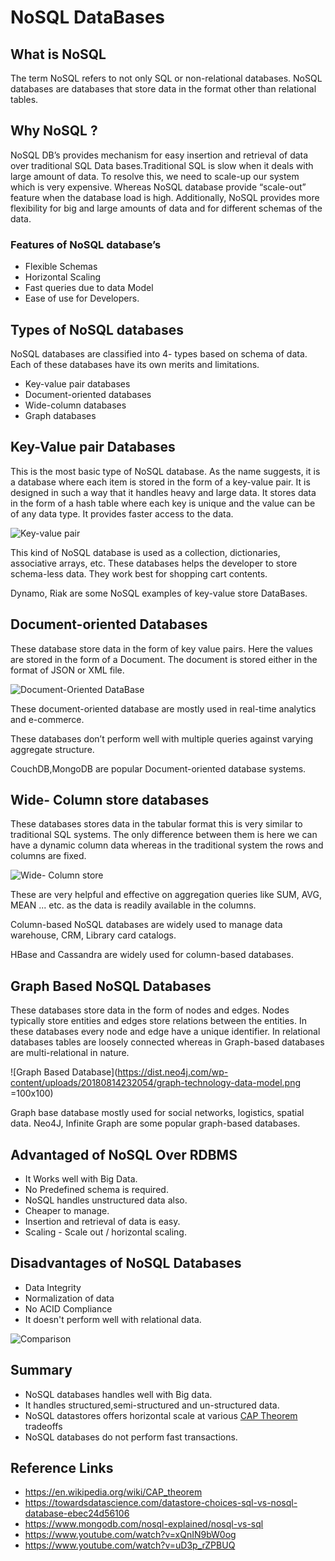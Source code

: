 # NoSQL DataBases

## What is NoSQL

The term NoSQL refers to not only SQL or non-relational databases. NoSQL databases are databases that store data in the format other than relational tables.

## Why NoSQL ?

NoSQL DB’s provides mechanism for easy insertion and retrieval of data over traditional SQL Data bases.Traditional SQL is slow when it deals with large amount of data. To resolve this, we need to scale-up our system which is very expensive. Whereas NoSQL database provide “scale-out” feature when the database load is high. Additionally, NoSQL provides more flexibility for big and large amounts of data and for different schemas of the data.

### Features of NoSQL database’s

* Flexible Schemas
* Horizontal Scaling
* Fast queries due to data Model
* Ease of use for Developers.
  
## Types of NoSQL databases

NoSQL databases are classified into 4- types based on schema of data. Each of these databases have its own merits and limitations.
*  Key-value pair databases
*  Document-oriented databases
*  Wide-column databases
*  Graph databases
  
## Key-Value pair Databases

This is the most basic type of NoSQL database. As the name suggests, it is a database where each item is stored in the form of a key-value pair. It is designed in such a way that it handles heavy and large data. It stores data in the form of a hash table where each key is unique and the value can be of any data type. It provides faster access to the data.

![Key-value pair](https://i.stack.imgur.com/nzc2C.png)

This kind of NoSQL database is used as a collection, dictionaries, associative arrays, etc. These databases helps the developer to store schema-less data. They work best for shopping cart contents.

Dynamo, Riak are some NoSQL examples of key-value store DataBases.


## Document-oriented Databases

These database store data in the form of key value pairs. Here the values are stored in the form of a Document. The document is stored either in the format of JSON or XML file.

![Document-Oriented DataBase](https://www.researchgate.net/profile/Andre-Ribeiro-9/publication/288872507/figure/fig4/AS:669111159910404@1536539940239/Example-of-a-documents-oriented-database-for-the-Academic-Management-System.png)

These document-oriented database are mostly used in real-time analytics and e-commerce. 

These databases don’t perform well with multiple queries against varying aggregate structure.

CouchDB,MongoDB are popular Document-oriented database systems.

## Wide- Column store databases

These databases stores data in the tabular format this is very similar to traditional SQL systems. The only difference between them is here we can have a dynamic column data whereas in the traditional system the rows and columns are fixed.

![Wide- Column store](https://www.researchgate.net/profile/Michael-Mior/publication/264859776/figure/fig1/AS:668915290083333@1536493241409/Data-layout-in-wide-column-stores.png)

These are very helpful and effective on aggregation queries like SUM, AVG, MEAN ... etc. as the data is readily available in the columns. 

Column-based NoSQL databases are widely used to manage data warehouse, CRM, Library card catalogs.

HBase and Cassandra are widely used for column-based databases.

## Graph Based NoSQL Databases

These databases store data in the form of nodes and edges. Nodes typically store entities and edges store relations between the entities. In these databases every node and edge have a unique identifier. In relational databases tables are loosely connected whereas in Graph-based databases are multi-relational in nature.

![Graph Based Database](https://dist.neo4j.com/wp-content/uploads/20180814232054/graph-technology-data-model.png =100x100)

Graph base database mostly used for social networks, logistics, spatial data.
Neo4J, Infinite Graph are some popular graph-based databases.

## Advantaged of NoSQL Over RDBMS
* It Works well with Big Data.
* No Predefined schema is required. 
* NoSQL handles unstructured data also.
* Cheaper to manage.
* Insertion and retrieval of data is easy.
* Scaling - Scale out / horizontal scaling.

## Disadvantages of NoSQL Databases
* Data Integrity
* Normalization of data
* No ACID Compliance
* It doesn't perform well with relational data.
  
![Comparison](https://miro.medium.com/max/1000/1*1QyI7Zxx73mkG0FcwNUyuw.jpeg)
  
## Summary
* NoSQL databases handles well with Big data.
* It handles structured,semi-structured and un-structured data.
* NoSQL datastores offers horizontal scale at various [CAP Theorem](https://en.wikipedia.org/wiki/CAP_theorem) tradeoffs
* NoSQL databases do not perform fast transactions.
  
## Reference Links
* https://en.wikipedia.org/wiki/CAP_theorem
* https://towardsdatascience.com/datastore-choices-sql-vs-nosql-database-ebec24d56106
* https://www.mongodb.com/nosql-explained/nosql-vs-sql
* https://www.youtube.com/watch?v=xQnIN9bW0og
* https://www.youtube.com/watch?v=uD3p_rZPBUQ
